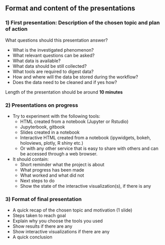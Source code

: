
## Format and content of the presentations

### 1) First presentation:  Description of the chosen topic and plan of action
What questions should this presentation answer?
* What is the investigated phenomenon?
* What relevant questions can be asked?
* What data is available?
* What data should be still collected?
* What tools are required to digest data?
* How and where will the data be stored during the workflow?
* Does the data need to be cleaned and if yes how?

Length of the presentation should be around **10 minutes**

### 2) Presentations on progress
 
 * Try to experiment with the following tools:
   * HTML created from a notebook (Jupyter or Rstudio)
   * Jupyterbook, gitbook
   * Slides created in a notebook
   * Interactive HTML created from a notebook (ipywidgets, bokeh, holoviews, plotly, R shiny etc.)
   * Or with any other service that is easy to share with others and can be accessed through a web browser.
 * It should contain:
   * Short reminder what the project is about
   * What progress has been made
   * What worked and what did not
   * Next steps to do
   * Show the state of the interactive visualization(s), if there is any


### 3) Format of final presentation

* A quick recap of the chosen topic and motivation (1 slide)
* Steps taken to reach goal
* Explain why you choose the tools you used 
* Show results if there are any
* Show interactive visualizations if there are any
* A quick conclusion





